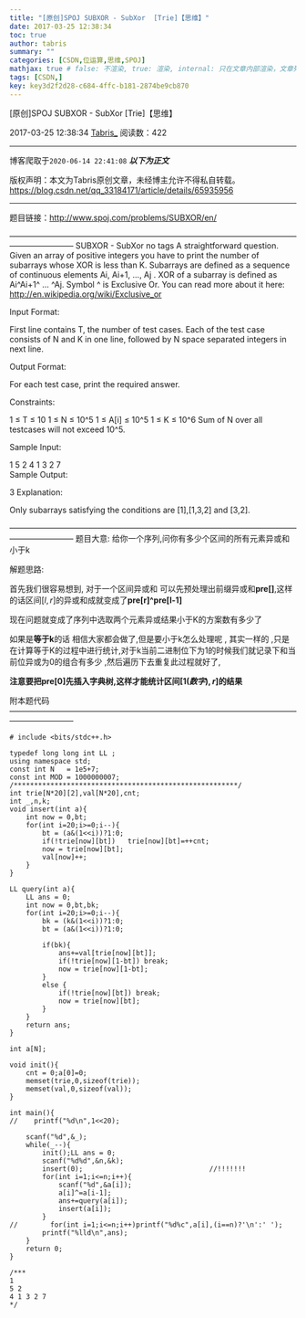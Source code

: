 ```yaml
---
title: "[原创]SPOJ SUBXOR - SubXor  [Trie]【思维】"
date: 2017-03-25 12:38:34
toc: true
author: tabris
summary: ""
categories: [CSDN,位运算,思维,SPOJ]
mathjax: true # false: 不渲染, true: 渲染, internal: 只在文章内部渲染，文章列表中不渲染
tags: [CSDN,]
key: key3d2f2d28-c684-4ffc-b181-2874be9cb870
---
```


[原创]SPOJ SUBXOR - SubXor  [Trie]【思维】

2017-03-25 12:38:34  [Tabris_](https://me.csdn.net/qq_33184171) 阅读数：422

---

博客爬取于`2020-06-14 22:41:08`
***以下为正文***

版权声明：本文为Tabris原创文章，未经博主允许不得私自转载。
https://blog.csdn.net/qq_33184171/article/details/65935956

<!-- more -->

---

题目链接：http://www.spoj.com/problems/SUBXOR/en/

————————————————————————————————————————————
SUBXOR - SubXor
no tags 
A straightforward question. Given an array of positive integers you have to print the number of subarrays whose XOR is less than K.
Subarrays are defined as a sequence of continuous elements Ai, Ai+1, ..., Aj . XOR of a subarray is defined as Ai^Ai+1^ ... ^Aj.
Symbol ^ is Exclusive Or. You can read more about it here:
http://en.wikipedia.org/wiki/Exclusive_or

Input Format:

First line contains T, the number of test cases. Each of the test case consists of N and K in one line, followed by N space separated integers in next line.

Output Format:

For each test case, print the required answer.

Constraints:

1 ≤ T ≤ 10
1 ≤ N ≤ 10^5
1 ≤ A[i] ≤ 10^5
1 ≤ K ≤ 10^6
Sum of N over all testcases will not exceed 10^5.

Sample Input:

1
5 2
4 1 3 2 7	
Sample Output:

3
Explanation:

Only subarrays satisfying the conditions are [1],[1,3,2] and [3,2].

————————————————————————————————————————————
题目大意:
给你一个序列,问你有多少个区间的所有元素异或和小于k

解题思路:

首先我们很容易想到,
对于一个区间异或和 可以先预处理出前缀异或和**pre[]**,这样的话区间$\big[l,r\big]$的异或和成就变成了**pre[r]^pre[l-1]**

现在问题就变成了序列中选取两个元素异或结果小于K的方案数有多少了

如果是**等于k**的话 相信大家都会做了,但是要小于k怎么处理呢 ,
其实一样的 ,只是在计算等于K的过程中进行统计,对于k当前二进制位下为1的时候我们就记录下和当前位异或为0的组合有多少 ,然后遍历下去重复此过程就好了,

**注意要把pre[0]先插入字典树,这样才能统计区间$\big[1(数字),r\big]$的结果**

附本题代码
————————————————————————————————————————————
```
# include <bits/stdc++.h>

typedef long long int LL ;
using namespace std;
const int N   = 1e5+7;
const int MOD = 1000000007;
/*******************************************************/
int trie[N*20][2],val[N*20],cnt;
int _,n,k;
void insert(int a){
    int now = 0,bt;
    for(int i=20;i>=0;i--){
        bt = (a&(1<<i))?1:0;
        if(!trie[now][bt])   trie[now][bt]=++cnt;
        now = trie[now][bt];
        val[now]++;
    }
}

LL query(int a){
    LL ans = 0;
    int now = 0,bt,bk;
    for(int i=20;i>=0;i--){
        bk = (k&(1<<i))?1:0;
        bt = (a&(1<<i))?1:0;

        if(bk){
            ans+=val[trie[now][bt]];
            if(!trie[now][1-bt]) break;
            now = trie[now][1-bt];
        }
        else {
            if(!trie[now][bt]) break;
            now = trie[now][bt];
        }
    }
    return ans;
}

int a[N];

void init(){
    cnt = 0;a[0]=0;
    memset(trie,0,sizeof(trie));
    memset(val,0,sizeof(val));
}

int main(){
//    printf("%d\n",1<<20);
    
    scanf("%d",&_);
    while(_--){
        init();LL ans = 0;
        scanf("%d%d",&n,&k);
        insert(0);                               //!!!!!!!
        for(int i=1;i<=n;i++){
            scanf("%d",&a[i]);
            a[i]^=a[i-1];
            ans+=query(a[i]);
            insert(a[i]);
        }
//        for(int i=1;i<=n;i++)printf("%d%c",a[i],(i==n)?'\n':' ');
        printf("%lld\n",ans);
    }
    return 0;
}

/***
1
5 2
4 1 3 2 7
*/



```
